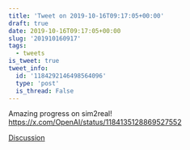 ```yaml
---
title: 'Tweet on 2019-10-16T09:17:05+00:00'
draft: true
date: 2019-10-16T09:17:05+00:00
slug: '201910160917'
tags:
  - tweets
is_tweet: true
tweet_info:
  id: '1184292146498564096'
  type: 'post'
  is_thread: False
---
```




Amazing progress on sim2real! <https://x.com/OpenAI/status/1184135128869527552>

[Discussion](https://x.com/sytelus/status/1184292146498564096)
